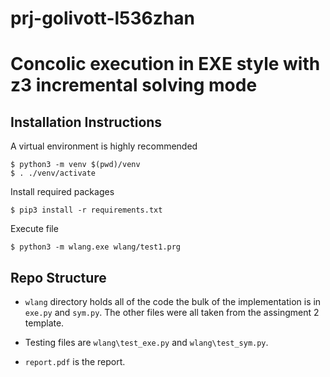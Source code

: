 # prj-golivott-l536zhan

# Concolic execution in EXE style with z3 incremental solving mode

## Installation Instructions

A virtual environment is highly recommended

```
$ python3 -m venv $(pwd)/venv
$ . ./venv/activate
```

Install required packages
```
$ pip3 install -r requirements.txt
```

Execute file
```
$ python3 -m wlang.exe wlang/test1.prg
```

## Repo Structure

- `wlang` directory holds all of the code the bulk of the implementation is in `exe.py` and `sym.py`. The other files were all taken from the assingment 2 template.

- Testing files are `wlang\test_exe.py` and `wlang\test_sym.py`. 

- `report.pdf` is the report.